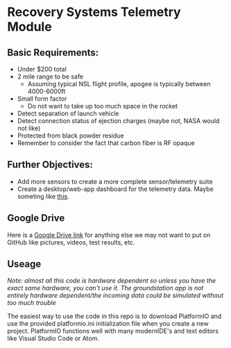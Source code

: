 # Recovery Systems Telemetry Module

## Basic Requirements:
- Under $200 total 
- 2 mile range to be safe
  - Assuming typical NSL flight profile, apogee is typically between 4000-6000ft 
- Small form factor
  - Do not want to take up too much space in the rocket 
- Detect separation of launch vehicle
- Detect connection status of ejection charges (maybe not, NASA would not like)
- Protected from black powder residue
- Remember to consider the fact that carbon fiber is RF opaque

## Further Objectives:
- Add more sensors to create a more complete sensor/telemetry suite
- Create a desktop/web-app dashboard for the telemetry data. Maybe someting like [this](https://ambasat.com/wp-content/uploads/2019/05/Dashboard-with-dropshadow2.jpg).

## Google Drive
Here is a [Google Drive link](https://drive.google.com/drive/u/1/folders/1rWdLhBEQf0NXYTq_rxv_L2-M3DT5xfJa) for anything else we may not want to put on GitHub like pictures, videos, test results, etc.

## Useage
*Note: almost all this code is hardware dependent so unless you have the exact same hardware, you can't use it. The groundstation app is not entirely hardware dependent/the incoming data could be simulated without too much trouble*

The easiest way to use the code in this repo is to download PlatformIO and use the provided platformio.ini initialization file when you create a new project. PlatformIO functions well with many modernIDE's and text editors like Visual Studio Code or Atom. 

